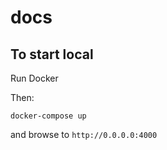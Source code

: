 # docs

## To start local

Run Docker

Then:

  ```
  docker-compose up
  ```

and browse to `http://0.0.0.0:4000`
